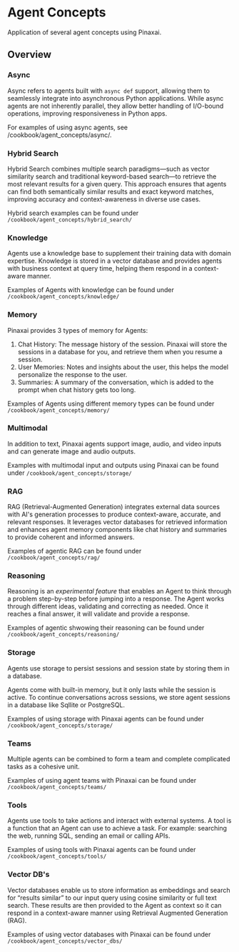 # Agent Concepts

Application of several agent concepts using Pinaxai.

## Overview

### Async

Async refers to agents built with `async def` support, allowing them to seamlessly integrate into asynchronous Python applications. While async agents are not inherently parallel, they allow better handling of I/O-bound operations, improving responsiveness in Python apps.

For examples of using async agents, see /cookbook/agent_concepts/async/.

### Hybrid Search

Hybrid Search combines multiple search paradigms—such as vector similarity search and traditional keyword-based search—to retrieve the most relevant results for a given query. This approach ensures that agents can find both semantically similar results and exact keyword matches, improving accuracy and context-awareness in diverse use cases.

Hybrid search examples can be found under `/cookbook/agent_concepts/hybrid_search/`

### Knowledge

Agents use a knowledge base to supplement their training data with domain expertise.
Knowledge is stored in a vector database and provides agents with business context at query time, helping them respond in a context-aware manner.

Examples of Agents with knowledge can be found under `/cookbook/agent_concepts/knowledge/`

### Memory

Pinaxai provides 3 types of memory for Agents:

1. Chat History: The message history of the session. Pinaxai will store the sessions in a database for you, and retrieve them when you resume a session.
2. User Memories: Notes and insights about the user, this helps the model personalize the response to the user.
3. Summaries: A summary of the conversation, which is added to the prompt when chat history gets too long.

Examples of Agents using different memory types can be found under `/cookbook/agent_concepts/memory/`

### Multimodal

In addition to text, Pinaxai agents support image, audio, and video inputs and can generate image and audio outputs.

Examples with multimodal input and outputs using Pinaxai can be found under `/cookbook/agent_concepts/storage/`

### RAG

RAG (Retrieval-Augmented Generation) integrates external data sources with AI's generation processes to produce context-aware, accurate, and relevant responses. It leverages vector databases for retrieved information and enhances agent memory components like chat history and summaries to provide coherent and informed answers.

Examples of agentic RAG can be found under `/cookbook/agent_concepts/rag/`

### Reasoning

Reasoning is an *experimental feature* that enables an Agent to think through a problem step-by-step before jumping into a response. The Agent works through different ideas, validating and correcting as needed. Once it reaches a final answer, it will validate and provide a response.

Examples of agentic shwowing their reasoning can be found under `/cookbook/agent_concepts/reasoning/`

### Storage

Agents use storage to persist sessions and session state by storing them in a database.

Agents come with built-in memory, but it only lasts while the session is active. To continue conversations across sessions, we store agent sessions in a database like Sqllite or PostgreSQL.

Examples of using storage with Pinaxai agents can be found under `/cookbook/agent_concepts/storage/`

### Teams

Multiple agents can be combined to form a team and complete complicated tasks as a cohesive unit.

Examples of using agent teams with Pinaxai can be found under `/cookbook/agent_concepts/teams/`

### Tools

Agents use tools to take actions and interact with external systems. A tool is a function that an Agent can use to achieve a task. For example: searching the web, running SQL, sending an email or calling APIs.

Examples of using tools with Pinaxai agents can be found under `/cookbook/agent_concepts/tools/`

### Vector DB's

Vector databases enable us to store information as embeddings and search for “results similar” to our input query using cosine similarity or full text search. These results are then provided to the Agent as context so it can respond in a context-aware manner using Retrieval Augmented Generation (RAG).

Examples of using vector databases with Pinaxai can be found under `/cookbook/agent_concepts/vector_dbs/`
